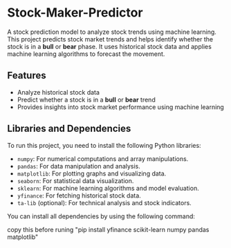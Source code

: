 # Stock-Maker-Predictor

A stock prediction model to analyze stock trends using machine learning. This project predicts stock market trends and helps identify whether the stock is in a **bull** or **bear** phase. It uses historical stock data and applies machine learning algorithms to forecast the movement.

## Features

- Analyze historical stock data
- Predict whether a stock is in a **bull** or **bear** trend
- Provides insights into stock market performance using machine learning

## Libraries and Dependencies

To run this project, you need to install the following Python libraries:

- `numpy`: For numerical computations and array manipulations.
- `pandas`: For data manipulation and analysis.
- `matplotlib`: For plotting graphs and visualizing data.
- `seaborn`: For statistical data visualization.
- `sklearn`: For machine learning algorithms and model evaluation.
- `yfinance`: For fetching historical stock data.
- `ta-lib` (optional): For technical analysis and stock indicators.

You can install all dependencies by using the following command:

copy this before runing  "pip install yfinance scikit-learn numpy pandas matplotlib"
